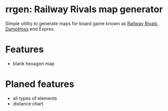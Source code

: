 # rrgen: Railway Rivals map generator

Simple utility to generate maps for board game known as [Railway Rivals][rr-link], [Dampfross][damp-link] end Expres.

[rr-link]: http://boardgamegeek.com/boardgame/460/railway-rivals
[damp-link]: http://boardgamegeek.com/boardgame/539/dampfross

# Features

- blank hexagon map 

# Planed features

- all types of elements
- distance chart  